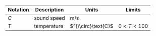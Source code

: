 Notation | Description | Units | Limits
--- | --- | --- | ---
$C$ | sound speed | $\text{m/s}$ |
$T$ | temperature | $^{\\circ}\text{C}$ | $0 < T < 100$